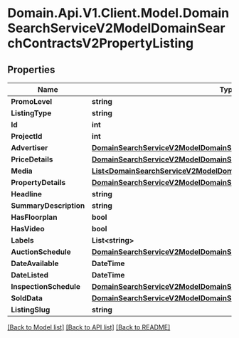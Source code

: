 # Domain.Api.V1.Client.Model.DomainSearchServiceV2ModelDomainSearchContractsV2PropertyListing
## Properties

Name | Type | Description | Notes
------------ | ------------- | ------------- | -------------
**PromoLevel** | **string** |  | [optional] 
**ListingType** | **string** |  | [optional] 
**Id** | **int** |  | [optional] 
**ProjectId** | **int** |  | [optional] 
**Advertiser** | [**DomainSearchServiceV2ModelDomainSearchContractsV2Advertiser**](DomainSearchServiceV2ModelDomainSearchContractsV2Advertiser.md) |  | [optional] 
**PriceDetails** | [**DomainSearchServiceV2ModelDomainSearchContractsV2PriceDetails**](DomainSearchServiceV2ModelDomainSearchContractsV2PriceDetails.md) |  | [optional] 
**Media** | [**List&lt;DomainSearchServiceV2ModelDomainSearchContractsV2Media&gt;**](DomainSearchServiceV2ModelDomainSearchContractsV2Media.md) |  | [optional] 
**PropertyDetails** | [**DomainSearchServiceV2ModelDomainSearchContractsV2PropertyDetails**](DomainSearchServiceV2ModelDomainSearchContractsV2PropertyDetails.md) |  | [optional] 
**Headline** | **string** |  | [optional] 
**SummaryDescription** | **string** |  | [optional] 
**HasFloorplan** | **bool** |  | [optional] 
**HasVideo** | **bool** |  | [optional] 
**Labels** | **List&lt;string&gt;** |  | [optional] 
**AuctionSchedule** | [**DomainSearchServiceV2ModelDomainSearchContractsV2AuctionSchedule**](DomainSearchServiceV2ModelDomainSearchContractsV2AuctionSchedule.md) |  | [optional] 
**DateAvailable** | **DateTime** |  | [optional] 
**DateListed** | **DateTime** |  | [optional] 
**InspectionSchedule** | [**DomainSearchServiceV2ModelDomainSearchContractsV2InspectionSchedule**](DomainSearchServiceV2ModelDomainSearchContractsV2InspectionSchedule.md) |  | [optional] 
**SoldData** | [**DomainSearchServiceV2ModelDomainSearchContractsV2SoldData**](DomainSearchServiceV2ModelDomainSearchContractsV2SoldData.md) |  | [optional] 
**ListingSlug** | **string** |  | [optional] 

[[Back to Model list]](../README.md#documentation-for-models) [[Back to API list]](../README.md#documentation-for-api-endpoints) [[Back to README]](../README.md)

